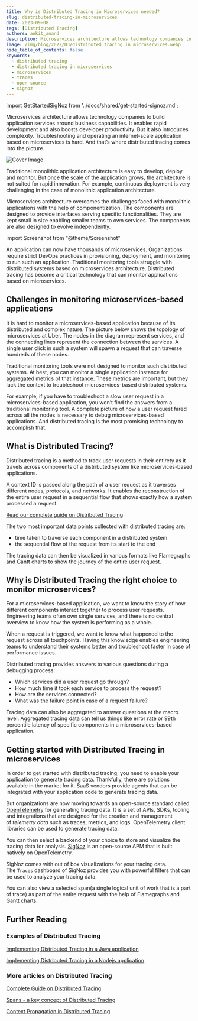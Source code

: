 ```yaml
---
title: Why is Distributed Tracing in Microservices needed?
slug: distributed-tracing-in-microservices
date: 2023-09-08
tags: [Distributed Tracing]
authors: ankit_anand
description: Microservices architecture allows technology companies to build application services around business capabilities. It enables rapid development and also boosts developer productivity. But it also introduces complexity. Distributed tracing is the...
image: /img/blog/2022/03/distributed_tracing_in_microservices.webp
hide_table_of_contents: false
keywords:
  - distributed tracing
  - distributed tracing in microservices
  - microservices
  - traces
  - open source
  - signoz
---
```


<head>
  <link rel="canonical" href="https://signoz.io/blog/distributed-tracing-in-microservices/"/>
</head>

import GetStartedSigNoz from '../docs/shared/get-started-signoz.md';

Microservices architecture allows technology companies to build application services around business capabilities. It enables rapid development and also boosts developer productivity. But it also introduces complexity. Troubleshooting and operating an internet-scale application based on microservices is hard. And that’s where distributed tracing comes into the picture.

<!--truncate-->

![Cover Image](/img/blog/2022/03/distributed_tracing_in_microservices.webp)

Traditional monolithic application architecture is easy to develop, deploy and monitor. But once the scale of the application grows, the architecture is not suited for rapid innovation. For example, continuous deployment is very challenging in the case of monolithic application architecture.

Microservices architecture overcomes the challenges faced with monolithic applications with the help of componentization. The components are designed to provide interfaces serving specific functionalities. They are kept small in size enabling smaller teams to own services. The components are also designed to evolve independently.

import Screenshot from "@theme/Screenshot"

<Screenshot
    alt="Microservices architecture"
    height={500}
    src="/img/blog/2022/03/ds_microservices_architecture.webp"
    title="A fictional microservices-based e-commerce website (Source: microservices.io)"
    width={700}
/>

An application can now have thousands of microservices. Organizations require strict DevOps practices in provisioning, deployment, and monitoring to run such an application. Traditional monitoring tools struggle with distributed systems based on microservices architecture. Distributed tracing has become a critical technology that can monitor applications based on microservices.

## Challenges in monitoring microservices-based applications

It is hard to monitor a microservices-based application because of its distributed and complex nature. The picture below shows the topology of microservices at Uber. The nodes in the diagram represent services, and the connecting lines represent the connection between the services. A single user click in such a system will spawn a request that can traverse hundreds of these nodes.

<Screenshot
    alt="Microservices topology map for Uber"
    height={500}
    src="/img/blog/2022/03/uber_microservice.webp"
    title="Service topology map of Uber showing hundreds of microservices (Source: Uber Engineering)"
    width={700}
/>

Traditional monitoring tools were not designed to monitor such distributed systems. At best, you can monitor a single application instance for aggregated metrics of that instance. These metrics are important, but they lack the context to troubleshoot microservices-based distributed systems.

For example, if you have to troubleshoot a slow user request in a microservices-based application, you won’t find the answers from a traditional monitoring tool. A complete picture of how a user request fared across all the nodes is necessary to debug microservices-based applications. And distributed tracing is the most promising technology to accomplish that.

## What is Distributed Tracing?

Distributed tracing is a method to track user requests in their entirety as it travels across components of a distributed system like microservices-based applications.

A context ID is passed along the path of a user request as it traverses different nodes, protocols, and networks. It enables the reconstruction of the entire user request in a sequential flow that shows exactly how a system processed a request.

[Read our complete guide on Distributed Tracing](http://signoz.io/distributed-tracing/)

The two most important data points collected with distributed tracing are:

- time taken to traverse each component in a distributed system
- the sequential flow of the request from its start to the end

The tracing data can then be visualized in various formats like Flamegraphs and Gantt charts to show the journey of the entire user request.

<Screenshot
    alt="Flamegraphs and Gantt charts"
    height={500}
    src="/img/blog/2022/03/flamegraphs_gantt_charts_dt.webp"
    title="Tracing data visualized as Flamegraph and Gantt chart. (Source: SigNoz dashboard)"
    width={700}
/>

## Why is Distributed Tracing the right choice to monitor microservices?

For a microservices-based application, we want to know the story of how different components interact together to process user requests. Engineering teams often own single services, and there is no central overview to know how the system is performing as a whole.

When a request is triggered, we want to know what happened to the request across all touchpoints. Having this knowledge enables engineering teams to understand their systems better and troubleshoot faster in case of performance issues.

Distributed tracing provides answers to various questions during a debugging process:

- Which services did a user request go through?
- How much time it took each service to process the request?
- How are the services connected?
- What was the failure point in case of a request failure?

Tracing data can also be aggregated to answer questions at the macro level. Aggregated tracing data can tell us things like error rate or 99th percentile latency of specific components in a microservices-based application.

## Getting started with Distributed Tracing in microservices

In order to get started with distributed tracing, you need to enable your application to generate tracing data. Thankfully, there are solutions available in the market for it. SaaS vendors provide agents that can be integrated with your application code to generate tracing data.

But organizations are now moving towards an open-source standard called <a href = "https://opentelemetry.io/" rel="noopener noreferrer nofollow" target="_blank" >OpenTelemetry</a> for generating tracing data. It is a set of APIs, SDKs, tooling and integrations that are designed for the creation and management of *telemetry data* such as traces, metrics, and logs. OpenTelemetry client libraries can be used to generate tracing data.

You can then select a backend of your choice to store and visualize the tracing data for analysis. [SigNoz](https://signoz.io/) is an open-source APM that is built natively on OpenTelemetry.

SigNoz comes with out of box visualizations for your tracing data. The `Traces` dashboard of SigNoz provides you with powerful filters that can be used to analyze your tracing data.

<Screenshot
    alt="Traces tab of SigNoz"
    height={500}
    src="/img/blog/2022/03/dt_traces_tab.webp"
    title="The Traces tab of SigNoz provides powerful filters like service name, status, HTTP status code, operation, etc. to analyze your traces data quickly"
    width={700}
/>

You can also view a selected span(a single logical unit of work that is a part of trace) as part of the entire request with the help of Flamegraphs and Gantt charts.

<Screenshot
    alt="Flamegraphs and Gantt charts in trace detail page of SigNoz"
    height={500}
    src="/img/blog/2022/03/dt_trace_details_tab.webp"
    title="Flamegraphs and Gantt Charts visualizing the journey of a user request from a single trace data (SigNoz Dashboard)"
    width={700}
/>

<GetStartedSigNoz />

## Further Reading

### **Examples of Distributed Tracing**

[Implementing Distributed Tracing in a Java application](https://signoz.io/blog/distributed-tracing-java/)

[Implementing Distributed Tracing in a Nodejs application](https://signoz.io/blog/distributed-tracing-nodejs/)

### More articles on Distributed Tracing

[Complete Guide on Distributed Tracing](https://signoz.io/distributed-tracing/)

[Spans - a key concept of Distributed Tracing](https://signoz.io/blog/distributed-tracing-span/)

[Context Propagation in Distributed Tracing](https://signoz.io/blog/context-propagation-in-distributed-tracing/)
